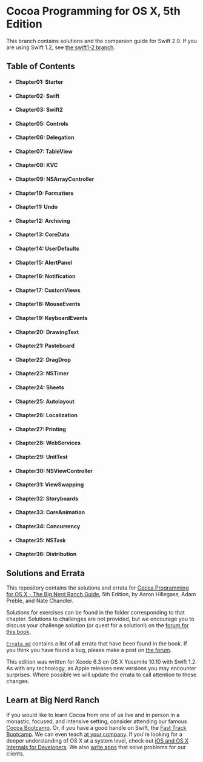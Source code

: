# Cocoa Programming for OS X, 5th Edition
This branch contains solutions and the companion guide for Swift 2.0.  If you are using Swift 1.2, see [the swift1-2 branch](../../tree/swift1-2).

## Table of Contents
- #### Chapter01: Starter
- #### Chapter02: Swift
- #### Chapter03: Swift2
- #### Chapter05: Controls
- #### Chapter06: Delegation
- #### Chapter07: TableView
- #### Chapter08: KVC
- #### Chapter09: NSArrayController
- #### Chapter10: Formatters
- #### Chapter11: Undo
- #### Chapter12: Archiving
- #### Chapter13: CoreData
- #### Chapter14: UserDefaults
- #### Chapter15: AlertPanel
- #### Chapter16: Notification
- #### Chapter17: CustomViews
- #### Chapter18: MouseEvents
- #### Chapter19: KeyboardEvents
- #### Chapter20: DrawingText
- #### Chapter21: Pasteboard
- #### Chapter22: DragDrop
- #### Chapter23: NSTimer
- #### Chapter24: Sheets
- #### Chapter25: Autolayout
- #### Chapter26: Localization
- #### Chapter27: Printing
- #### Chapter28: WebServices
- #### Chapter29: UnitTest
- #### Chapter30: NSViewController
- #### Chapter31: ViewSwapping
- #### Chapter32: Storyboards
- #### Chapter33: CoreAnimation
- #### Chapter34: Concurrency
- #### Chapter35: NSTask
- #### Chapter36: Distribution

## Solutions and Errata

This repository contains the solutions and errata for [Cocoa Programming for OS X - The Big Nerd Ranch Guide][book],
5th Edition, by Aaron Hillegass, Adam Preble, and Nate Chandler.

Solutions for exercises can be found in the folder corresponding to that chapter.
Solutions to challenges are not provided, but we encourage you to discuss your
challenge solution (or quest for a solution!) on the [forum for this book][forum].

[`Errata.md`](./Errata.md) contains a list of all errata that have
been found in the book. If you think you have found a bug, please make a post
on [the forum][forum].

This edition was written for Xcode 6.3 on OS X Yosemite 10.10 with Swift 1.2.
As with any technology, as Apple releases new versions you may encounter surprises.
Where possible we will update the errata to call attention to these changes.

## Learn at Big Nerd Ranch

If you would like to learn Cocoa from one of us live and in person in a monastic,
focused, and intensive setting, consider attending
our famous [Cocoa Bootcamp][bootcamp]. Or, if you have a good handle on Swift,
the [Fast Track Bootcamp][fast-track].
We can even teach [at your company][corp].
If you're looking for a deeper understanding of OS X at a system level,
check out [iOS and OS X Internals for Developers][adv-osx].
We also [write apps][dev] that solve problems for our clients.

[book]: https://www.bignerdranch.com/we-write/cocoa-programming/
[forum]: http://forums.bignerdranch.com/viewforum.php?f=511
[bootcamp]: https://training.bignerdranch.com/classes/beginning-cocoa
[fast-track]: https://training.bignerdranch.com/classes/cocoa-i-bootcamp
[adv-osx]: https://training.bignerdranch.com/classes/ios-and-os-x-internals-for-developers
[corp]: https://www.bignerdranch.com/we-teach/corporate-training/
[dev]: https://www.bignerdranch.com/we-develop/

